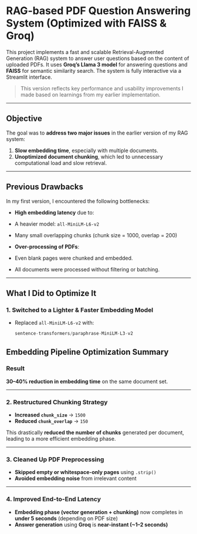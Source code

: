#  RAG-based PDF Question Answering System (Optimized with FAISS & Groq)

This project implements a fast and scalable Retrieval-Augmented Generation (RAG) system to answer user questions based on the content of uploaded PDFs. It uses **Groq’s Llama 3 model** for answering questions and **FAISS** for semantic similarity search. The system is fully interactive via a Streamlit interface.

> This version reflects key performance and usability improvements I made based on learnings from my earlier implementation.

---

##  Objective

The goal was to **address two major issues** in the earlier version of my RAG system:

1. **Slow embedding time**, especially with multiple documents.  
2. **Unoptimized document chunking**, which led to unnecessary computational load and slow retrieval.

---

##  Previous Drawbacks

In my first version, I encountered the following bottlenecks:

-  **High embedding latency** due to:  
  - A heavier model: `all-MiniLM-L6-v2`  
  - Many small overlapping chunks (chunk size = 1000, overlap = 200)

-  **Over-processing of PDFs**:  
  - Even blank pages were chunked and embedded.  
  - All documents were processed without filtering or batching.

---

##  What I Did to Optimize It

###  1. **Switched to a Lighter & Faster Embedding Model**

- Replaced `all-MiniLM-L6-v2` with:

  ```python
  sentence-transformers/paraphrase-MiniLM-L3-v2

##  Embedding Pipeline Optimization Summary

###  Result
**30–40% reduction in embedding time** on the same document set.

---

###  2. Restructured Chunking Strategy
- **Increased `chunk_size`** → `1500`  
- **Reduced `chunk_overlap`** → `150`

This drastically **reduced the number of chunks** generated per document, leading to a more efficient embedding phase.

---

###  3. Cleaned Up PDF Preprocessing
- **Skipped empty or whitespace-only pages** using `.strip()`
- **Avoided embedding noise** from irrelevant content

---

###  4. Improved End-to-End Latency
- **Embedding phase (vector generation + chunking)** now completes in **under 5 seconds** (depending on PDF size)
- **Answer generation** using **Groq** is **near-instant (~1–2 seconds)**
